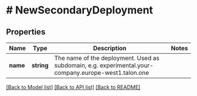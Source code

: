 # # NewSecondaryDeployment

## Properties

Name | Type | Description | Notes
------------ | ------------- | ------------- | -------------
**name** | **string** | The name of the deployment. Used as subdomain, e.g. experimental.your-company.europe-west1.talon.one | 

[[Back to Model list]](../../README.md#documentation-for-models) [[Back to API list]](../../README.md#documentation-for-api-endpoints) [[Back to README]](../../README.md)


